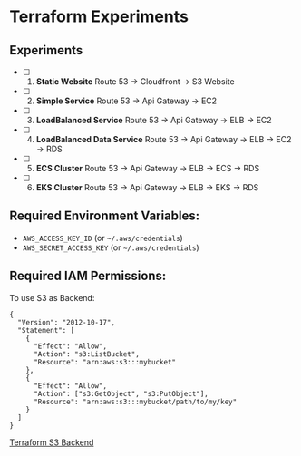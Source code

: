 # Terraform Experiments

## Experiments

- [ ] 1. **Static Website** Route 53 -> Cloudfront -> S3 Website
- [ ] 2. **Simple Service** Route 53 -> Api Gateway -> EC2 
- [ ] 3. **LoadBalanced Service** Route 53 -> Api Gateway -> ELB -> EC2 
- [ ] 4. **LoadBalanced Data Service** Route 53 -> Api Gateway -> ELB -> EC2 -> RDS
- [ ] 5. **ECS Cluster** Route 53 -> Api Gateway -> ELB -> ECS -> RDS
- [ ] 6. **EKS Cluster** Route 53 -> Api Gateway -> ELB -> EKS -> RDS


## Required Environment Variables:

- `AWS_ACCESS_KEY_ID` (or `~/.aws/credentials`)
- `AWS_SECRET_ACCESS_KEY` (or `~/.aws/credentials`)


## Required IAM Permissions:

To use S3 as Backend:
```
{
  "Version": "2012-10-17",
  "Statement": [
    {
      "Effect": "Allow",
      "Action": "s3:ListBucket",
      "Resource": "arn:aws:s3:::mybucket"
    },
    {
      "Effect": "Allow",
      "Action": ["s3:GetObject", "s3:PutObject"],
      "Resource": "arn:aws:s3:::mybucket/path/to/my/key"
    }
  ]
}

```
[Terraform S3 Backend](https://www.terraform.io/docs/language/settings/backends/s3.html)